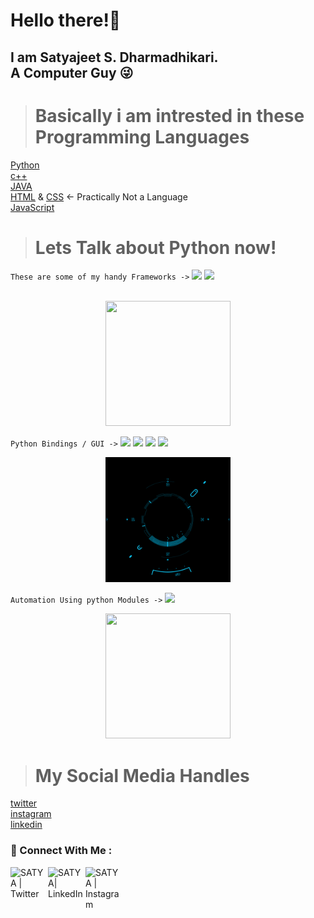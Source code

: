  # Hello there!👋 
 ## I am Satyajeet S. Dharmadhikari. <br> A Computer Guy 😜
 
> # Basically i am intrested in these Programming Languages

[Python](https://www.python.org/)<br>
[c++](https://isocpp.org/)<br>
[JAVA](https://www.java.com/)<br>
[HTML](https://html.com/) & [CSS](https://www.w3.org/Style/CSS/Overview.en.html) <- Practically Not a Language <br>
[JavaScript](https://www.javascript.com/)

> # Lets Talk about Python now!<br>
``These are some of my handy Frameworks ->``
[![](https://img.shields.io/badge/Framework-Django-blue?labelColor=black)](https://www.djangoproject.com/)
[![](https://img.shields.io/badge/Framework-Flask-blue?labelColor=black)](https://flask.palletsprojects.com/)<br><br>
<p align='center'>
    <img src="https://media.giphy.com/media/2vnId4IaAjIGZd2EWC/giphy.gif" width="200" height="200">
</p>



``Python Bindings / GUI ->``
[![](https://img.shields.io/badge/Bindings-PyQt-Green?labelColor=Gray)](https://riverbankcomputing.com/software/pyqt/intro)
[![](https://img.shields.io/badge/Bindings-Tkinter-Green?labelColor=Gray)](https://tkdocs.com/)
[![](https://img.shields.io/badge/Bindings-Kivy-Green?labelColor=Gray)](https://kivy.org/)
[![](https://img.shields.io/badge/Bindings-wxpython-Green?labelColor=Gray)](https://www.wxpython.org/)<br>
<p align='center'>
    <img src="gui.gif" width="200" height="200" >
</p>


``Automation Using python Modules ->``
[![](https://img.shields.io/badge/Automation-PyAutoGUI-red?labelColor=Black)](https://pyautogui.readthedocs.io/)<br>

<p align='center'>
    <img src="https://media.giphy.com/media/1nR6fu93A17vWZbO9c/giphy.gif" width="200" height="200">
</p>

> # My Social Media Handles

[twitter](https://twitter.com/satyad24)<br>
[instagram](https://instagram.com/satyad24)<br>
[linkedin](https://www.linkedin.com/in/satyajeet-dharmadhikari)

### 📕 Connect With Me :

[<img align="left" alt="SATYA | Twitter" width="60px" src="https://cdn.jsdelivr.net/npm/simple-icons@v3/icons/twitter.svg" />][twitter]
[<img align="left" alt="SATYA| LinkedIn" width="60px" src="https://cdn.jsdelivr.net/npm/simple-icons@v3/icons/linkedin.svg" />][linkedin]
[<img align="left" alt="SATYA | Instagram" width="60px" src="https://cdn.jsdelivr.net/npm/simple-icons@v3/icons/instagram.svg" />][instagram]

[twitter]: https://twitter.com/satyad24
[instagram]: https://instagram.com/satyad24
[linkedin]: https://linkedin.com/in/satyajeet-dharmadhikari
